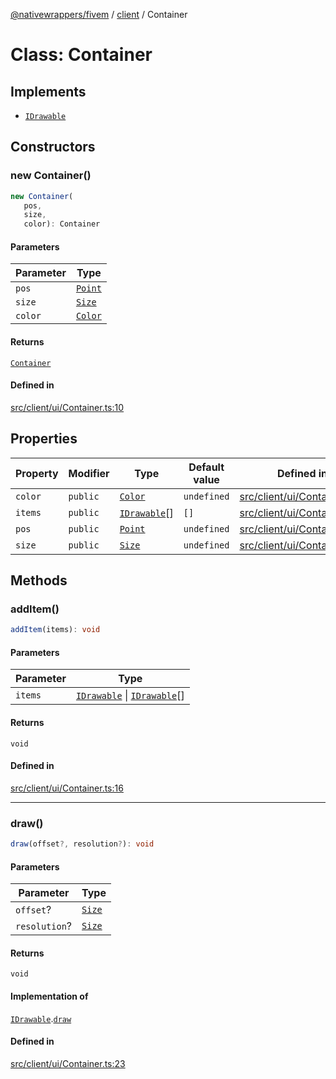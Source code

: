 [@nativewrappers/fivem](../../README.md) / [client](../README.md) / Container

# Class: Container

## Implements

- [`IDrawable`](../interfaces/IDrawable.md)

## Constructors

### new Container()

```ts
new Container(
   pos, 
   size, 
   color): Container
```

#### Parameters

| Parameter | Type |
| ------ | ------ |
| `pos` | [`Point`](Point.md) |
| `size` | [`Size`](Size.md) |
| `color` | [`Color`](Color.md) |

#### Returns

[`Container`](Container.md)

#### Defined in

[src/client/ui/Container.ts:10](https://github.com/nativewrappers/fivem/blob/a98996c0c5fa01724c4f2137e7528f7f3c03bc27/src/client/ui/Container.ts#L10)

## Properties

| Property | Modifier | Type | Default value | Defined in |
| ------ | ------ | ------ | ------ | ------ |
| `color` | `public` | [`Color`](Color.md) | `undefined` | [src/client/ui/Container.ts:7](https://github.com/nativewrappers/fivem/blob/a98996c0c5fa01724c4f2137e7528f7f3c03bc27/src/client/ui/Container.ts#L7) |
| `items` | `public` | [`IDrawable`](../interfaces/IDrawable.md)[] | `[]` | [src/client/ui/Container.ts:8](https://github.com/nativewrappers/fivem/blob/a98996c0c5fa01724c4f2137e7528f7f3c03bc27/src/client/ui/Container.ts#L8) |
| `pos` | `public` | [`Point`](Point.md) | `undefined` | [src/client/ui/Container.ts:5](https://github.com/nativewrappers/fivem/blob/a98996c0c5fa01724c4f2137e7528f7f3c03bc27/src/client/ui/Container.ts#L5) |
| `size` | `public` | [`Size`](Size.md) | `undefined` | [src/client/ui/Container.ts:6](https://github.com/nativewrappers/fivem/blob/a98996c0c5fa01724c4f2137e7528f7f3c03bc27/src/client/ui/Container.ts#L6) |

## Methods

### addItem()

```ts
addItem(items): void
```

#### Parameters

| Parameter | Type |
| ------ | ------ |
| `items` | [`IDrawable`](../interfaces/IDrawable.md) \| [`IDrawable`](../interfaces/IDrawable.md)[] |

#### Returns

`void`

#### Defined in

[src/client/ui/Container.ts:16](https://github.com/nativewrappers/fivem/blob/a98996c0c5fa01724c4f2137e7528f7f3c03bc27/src/client/ui/Container.ts#L16)

***

### draw()

```ts
draw(offset?, resolution?): void
```

#### Parameters

| Parameter | Type |
| ------ | ------ |
| `offset`? | [`Size`](Size.md) |
| `resolution`? | [`Size`](Size.md) |

#### Returns

`void`

#### Implementation of

[`IDrawable`](../interfaces/IDrawable.md).[`draw`](../interfaces/IDrawable.md#draw)

#### Defined in

[src/client/ui/Container.ts:23](https://github.com/nativewrappers/fivem/blob/a98996c0c5fa01724c4f2137e7528f7f3c03bc27/src/client/ui/Container.ts#L23)
